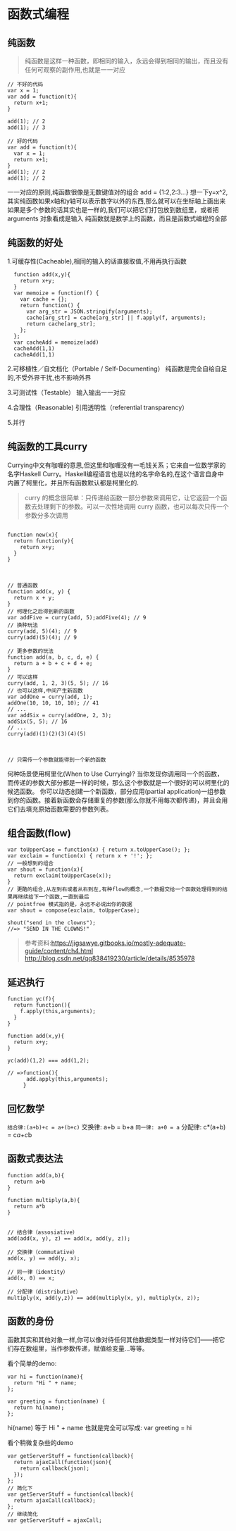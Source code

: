 # 函数式编程
## 纯函数

> 纯函数是这样一种函数，即相同的输入，永远会得到相同的输出，而且没有任何可观察的副作用,也就是一一对应

```
// 不好的代码
var x = 1;
var add = function(t){
  return x+1;
}

add(1); // 2
add(1); // 3

// 好的代码
var add = function(t){
  var x = 1;
  return x+1;
}
add(1); // 2
add(1); // 2
```
一一对应的原则,纯函数很像是无数键值对的组合  add = {1:2,2:3...}
想一下y=x^2,其实纯函数如果x轴和y轴可以表示数字以外的东西,那么就可以在坐标轴上画出来
如果是多个参数的话其实也是一样的,我们可以把它们打包放到数组里，或者把 arguments 对象看成是输入
纯函数就是数学上的函数，而且是函数式编程的全部


## 纯函数的好处
1.可缓存性(Cacheable),相同的输入的话直接取值,不用再执行函数
```
  function add(x,y){
    return x+y;
  }
  var memoize = function(f) {
    var cache = {};
    return function() {
      var arg_str = JSON.stringify(arguments);
      cache[arg_str] = cache[arg_str] || f.apply(f, arguments);
      return cache[arg_str];
    };
  };
  var cacheAdd = memoize(add)
  cacheAdd(1,1)
  cacheAdd(1,1)
```
2.可移植性／自文档化（Portable / Self-Documenting）
  纯函数是完全自给自足的,不受外界干扰,也不影响外界

3.可测试性（Testable）
  输入输出一一对应

4.合理性（Reasonable)
  引用透明性（referential transparency）

5.并行


## 纯函数的工具curry
Currying中文有咖喱的意思,但这里和咖喱没有一毛钱关系；它来自一位数学家的名字Haskell Curry。Haskell编程语言也是以他的名字命名的,在这个语言自身中内置了柯里化，并且所有函数默认都是柯里化的.
> curry 的概念很简单：只传递给函数一部分参数来调用它，让它返回一个函数去处理剩下的参数。可以一次性地调用 curry 函数，也可以每次只传一个参数分多次调用



```

function new(x){
  return function(y){
    return x+y;
  }
}



// 普通函数
function add(x, y) {
  return x + y;
}
// 柯理化之后得到新的函数
var addFive = curry(add, 5);addFive(4); // 9
// 换种玩法
curry(add, 5)(4); // 9
curry(add)(5)(4); // 9

// 更多参数的玩法
function add(a, b, c, d, e) {
  return a + b + c + d + e;
}
// 可以这样
curry(add, 1, 2, 3)(5, 5); // 16
// 也可以这样,中间产生新函数
var addOne = curry(add, 1);
addOne(10, 10, 10, 10); // 41
// ...
var addSix = curry(addOne, 2, 3);
addSix(5, 5); // 16
// ...
curry(add)(1)(2)(3)(4)(5)



// 只需传一个参数就能得到一个新的函数

```
何种场景使用柯里化(When to Use Currying)?
当你发现你调用同一个的函数，而传递的参数大部分都是一样的时候，那么这个参数就是一个很好的可以柯里化的候选函数。
你可以动态创建一个新函数，部分应用(partial application)一组参数到你的函数。接着新函数会存储重复的参数(那么你就不用每次都传递)，并且会用它们去填充原始函数需要的参数列表。

## 组合函数(flow)

```
var toUpperCase = function(x) { return x.toUpperCase(); };
var exclaim = function(x) { return x + '!'; };
// 一般想到的组合
var shout = function(x){
  return exclaim(toUpperCase(x));
}
// 更酷的组合,从左到右或者从右到左,有种flow的概念,一个数据交给一个函数处理得到的结果再继续给下一个函数,一直到最后
// pointfree 模式指的是，永远不必说出你的数据
var shout = compose(exclaim, toUpperCase);

shout("send in the clowns");
//=> "SEND IN THE CLOWNS!"
```

>参考资料:https://jigsawye.gitbooks.io/mostly-adequate-guide/content/ch4.html
http://blog.csdn.net/qq838419230/article/details/8535978


## 延迟执行
```
function yc(f){
  return function(){
    f.apply(this,arguments);
  }
}

function add(x,y){
  return x+y;
}

yc(add)(1,2) === add(1,2);

// =>function(){
      add.apply(this,arguments);
     }

```





## 回忆数学
` 结合律:(a+b)+c = a+(b+c)
` 交换律: a+b = b+a
` 同一律: a+0 = a
` 分配律: c*(a+b) = c*a+c*b


## 函数式表达法

```
function add(a,b){
  return a+b
}

function multiply(a,b){
  return a*b
}


// 结合律（assosiative）
add(add(x, y), z) == add(x, add(y, z));

// 交换律（commutative）
add(x, y) == add(y, x);

// 同一律（identity）
add(x, 0) == x;

// 分配律（distributive）
multiply(x, add(y,z)) == add(multiply(x, y), multiply(x, z));

```

## 函数的身份
函数其实和其他对象一样,你可以像对待任何其他数据类型一样对待它们——把它们存在数组里，当作参数传递，赋值给变量...等等。

看个简单的demo:
```
var hi = function(name){
  return "Hi " + name;
};

var greeting = function(name) {
  return hi(name);
};
```
hi(name) 等于 Hi " + name
也就是完全可以写成:
var greeting = hi

看个稍微复杂些的demo

```
var getServerStuff = function(callback){
  return ajaxCall(function(json){
    return callback(json);
  });
};
// 简化下
var getServerStuff = function(callback){
  return ajaxCall(callback);
};
// 继续简化
var getServerStuff = ajaxCall;

```